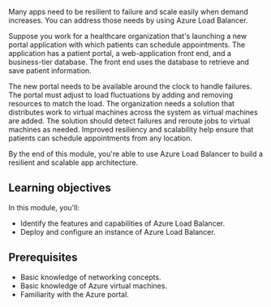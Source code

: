 Many apps need to be resilient to failure and scale easily when demand increases. You can address those needs by using Azure Load Balancer.

Suppose you work for a healthcare organization that's launching a new portal application with which patients can schedule appointments. The application has a patient portal, a web-application front end, and a business-tier database. The front end uses the database to retrieve and save patient information.

The new portal needs to be available around the clock to handle failures. The portal must adjust to load fluctuations by adding and removing resources to match the load. The organization needs a solution that distributes work to virtual machines across the system as virtual machines are added. The solution should detect failures and reroute jobs to virtual machines as needed. Improved resiliency and scalability help ensure that patients can schedule appointments from any location.

By the end of this module, you're able to use Azure Load Balancer to build a resilient and scalable app architecture.

## Learning objectives

In this module, you'll:

- Identify the features and capabilities of Azure Load Balancer.
- Deploy and configure an instance of Azure Load Balancer.

## Prerequisites

- Basic knowledge of networking concepts.
- Basic knowledge of Azure virtual machines.
- Familiarity with the Azure portal.
